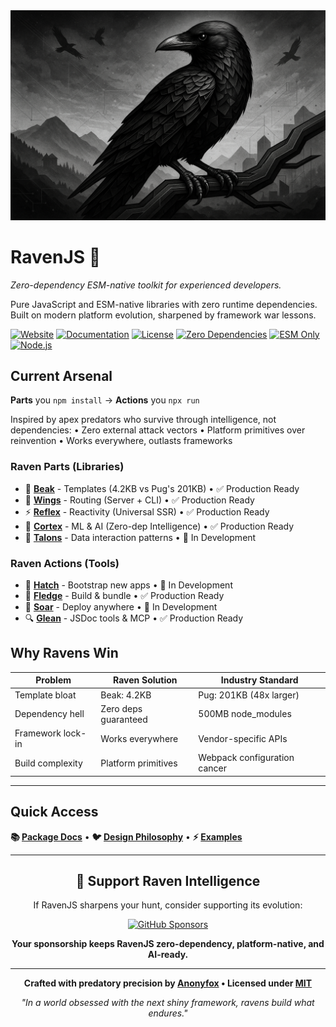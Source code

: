 <div align="center">
  <img src="media/raven-landscape.png" alt="RavenJS Landscape" style="max-width: 100%; height: auto;">
</div>

# RavenJS 🦅

_Zero-dependency ESM-native toolkit for experienced developers._

Pure JavaScript and ESM-native libraries with zero runtime dependencies. Built on modern platform evolution, sharpened by framework war lessons.

[![Website](https://img.shields.io/badge/🌐_Website-ravenjs.dev-blue.svg)](https://ravenjs.dev)
[![Documentation](https://img.shields.io/badge/📚_Docs-Online-blue.svg)](https://docs.ravenjs.dev)
[![License](https://img.shields.io/badge/License-MIT-green.svg)](LICENSE)
[![Zero Dependencies](https://img.shields.io/badge/Dependencies-Zero-brightgreen.svg)](https://github.com/Anonyfox/ravenjs)
[![ESM Only](https://img.shields.io/badge/Modules-ESM_Only-blue.svg)](https://nodejs.org/api/esm.html)
[![Node.js](https://img.shields.io/badge/Node.js-22.5+-green.svg)](https://nodejs.org/)

## Current Arsenal

**Parts** you `npm install` → **Actions** you `npx run`

Inspired by apex predators who survive through intelligence, not dependencies:
• Zero external attack vectors
• Platform primitives over reinvention
• Works everywhere, outlasts frameworks

### Raven Parts (Libraries)

- 🦜 **[Beak](packages/beak/README.md)** - Templates (4.2KB vs Pug's 201KB) • ✅ Production Ready
- 🦅 **[Wings](packages/wings/README.md)** - Routing (Server + CLI) • ✅ Production Ready
- ⚡ **[Reflex](packages/reflex/README.md)** - Reactivity (Universal SSR) • ✅ Production Ready
- 🧠 **[Cortex](packages/cortex/README.md)** - ML & AI (Zero-dep Intelligence) • ✅ Production Ready
- 🦅 **[Talons](packages/talons/README.md)** - Data interaction patterns • 🚧 In Development

### Raven Actions (Tools)

- 🥚 **[Hatch](packages/hatch/README.md)** - Bootstrap new apps • 🚧 In Development
- 🐣 **[Fledge](packages/fledge/README.md)** - Build & bundle • ✅ Production Ready
- 🦅 **[Soar](packages/soar/README.md)** - Deploy anywhere • 🚧 In Development
- 🔍 **[Glean](packages/glean/README.md)** - JSDoc tools & MCP • ✅ Production Ready

## Why Ravens Win

| Problem           | Raven Solution       | Industry Standard            |
| ----------------- | -------------------- | ---------------------------- |
| Template bloat    | Beak: 4.2KB          | Pug: 201KB (48x larger)      |
| Dependency hell   | Zero deps guaranteed | 500MB node_modules           |
| Framework lock-in | Works everywhere     | Vendor-specific APIs         |
| Build complexity  | Platform primitives  | Webpack configuration cancer |

---

## Quick Access

**📚 [Package Docs](packages/README.md)** • **🐦 [Design Philosophy](CODEX.md)** • **⚡ [Examples](examples/)**

---

<div align="center">

## 🦅 Support Raven Intelligence

If RavenJS sharpens your hunt, consider supporting its evolution:

[![GitHub Sponsors](https://img.shields.io/badge/Sponsor_on_GitHub-EA4AAA?style=for-the-badge&logo=github&logoColor=white)](https://github.com/sponsors/Anonyfox)

**Your sponsorship keeps RavenJS zero-dependency, platform-native, and AI-ready.**

---

**Crafted with predatory precision by [Anonyfox](https://anonyfox.com) • Licensed under [MIT](LICENSE)**

_"In a world obsessed with the next shiny framework, ravens build what endures."_

</div>
